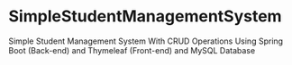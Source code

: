 # SimpleStudentManagementSystem
Simple Student Management System With CRUD Operations Using Spring Boot (Back-end) and Thymeleaf (Front-end) and MySQL Database
